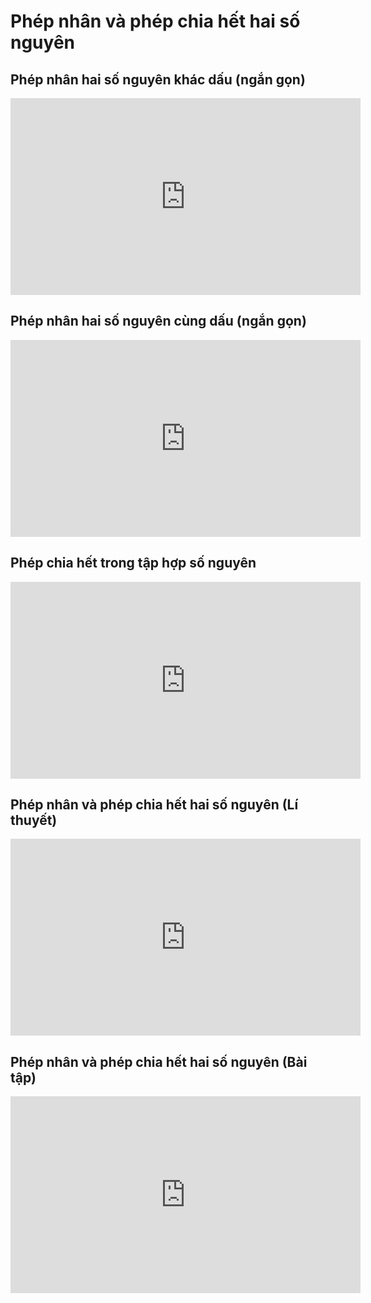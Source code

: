 # Phép nhân và phép chia hết hai số nguyên 
## Phép nhân hai số nguyên khác dấu (ngắn gọn)
<iframe width="560" height="315" src="https://www.youtube.com/embed/WvbyQGfRGDM?si=_Uii4MdYBN4sjYIz" title="YouTube video player" frameborder="0" allow="accelerometer; autoplay; clipboard-write; encrypted-media; gyroscope; picture-in-picture; web-share" referrerpolicy="strict-origin-when-cross-origin" allowfullscreen></iframe>

## Phép nhân hai số nguyên cùng dấu (ngắn gọn)
<iframe width="560" height="315" src="https://www.youtube.com/embed/UC2OlhdbUiI?si=IrlK0rt9auNMJskv" title="YouTube video player" frameborder="0" allow="accelerometer; autoplay; clipboard-write; encrypted-media; gyroscope; picture-in-picture; web-share" referrerpolicy="strict-origin-when-cross-origin" allowfullscreen></iframe>

## Phép chia hết trong tập hợp số nguyên
<iframe width="560" height="315" src="https://www.youtube.com/embed/6XJcU_Ik-jc?si=YwhfAEEjPmF7kmxR" title="YouTube video player" frameborder="0" allow="accelerometer; autoplay; clipboard-write; encrypted-media; gyroscope; picture-in-picture; web-share" referrerpolicy="strict-origin-when-cross-origin" allowfullscreen></iframe>

## Phép nhân và phép chia hết hai số nguyên (Lí thuyết)
<iframe width="560" height="315" src="https://www.youtube.com/embed/I3ySEntP7S0?si=iOmmYmhcUhOo3_UK" title="YouTube video player" frameborder="0" allow="accelerometer; autoplay; clipboard-write; encrypted-media; gyroscope; picture-in-picture; web-share" referrerpolicy="strict-origin-when-cross-origin" allowfullscreen></iframe>

## Phép nhân và phép chia hết hai số nguyên (Bài tập)
<iframe width="560" height="315" src="https://www.youtube.com/embed/YU6aRRfuxf0?si=tJGKYsliae3FbKCz" title="YouTube video player" frameborder="0" allow="accelerometer; autoplay; clipboard-write; encrypted-media; gyroscope; picture-in-picture; web-share" referrerpolicy="strict-origin-when-cross-origin" allowfullscreen></iframe>


